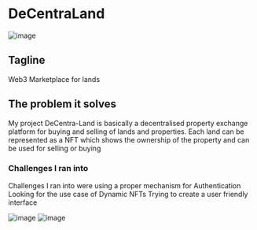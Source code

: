 # DeCentraLand
![image](https://user-images.githubusercontent.com/82264758/205472679-3a82fe69-f4cf-4578-9fe5-2f0c20b4b63f.png)

## Tagline
Web3 Marketplace for lands

## The problem it solves
My project DeCentra-Land is basically a decentralised property exchange platform for buying and selling of lands and properties.
Each land can be represented as a NFT which shows the ownership of the property and can be used for selling or buying 


### Challenges I ran into
Challenges I ran into were using a proper mechanism for Authentication
Looking for the use case of Dynamic NFTs
Trying to create a user friendly interface

![image](https://user-images.githubusercontent.com/82264758/205472686-a8acf469-9797-4e7f-bad0-43758704db05.png)
![image](https://user-images.githubusercontent.com/82264758/205472691-19c1d10b-1591-4c24-99df-ce4baed6874f.png)

